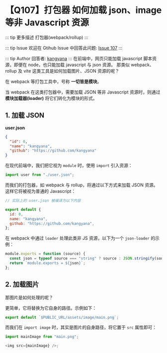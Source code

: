 # 【Q107】打包器 如何加载 json、image 等非 Javascript 资源

::: tip 更多描述
打包器(webpack/rollup)
:::

::: tip Issue
欢迎在 Gtihub Issue 中回答此问题: [Issue 107](https://github.com/kangyana/daily-question/issues/107)
:::

::: tip Author
回答者: [kangyana](https://github.com/kangyana)
:::
在前端中，网页只能加载 javascript 脚本资源，即便在 node，也只能加载 javascript 与 json 资源。
那类似 webpack、rollup 及 vite 这类工具是如何加载图片、JSON 资源的呢？

在 webpack 等打包工具中，号称 **一切皆是模块**。

当 webpack 在这类打包器中，需要加载 JSON 等非 Javascript 资源时，则通过 **模块加载器(loader)** 将它们转化为模块的形式。

## 1. 加载 JSON
**user.json**
```json
{
  "id": 0,
  "name": "kangyana",
  "github": "https://github.com/kangyana"
}
```

在现代前端中，我们把它视为 `module` 时，使用 `import` 引入资源：
```javascript
import user from "./user.json";
```

而我们的打包器，如 webpack 与 rollup，将通过以下方式来加载 JSON 资源。
这样它将被视为普通的 Javascript：
```javascript
// 实际上的 user.json 被编译为以下内容

export default {
  id: 0,
  name: "kangyana",
  github: "https://github.com/kangyana",
};
```

在 webpack 中通过 `loader` 处理此类非 JS 资源，以下为一个 `json-loader` 的示例：

```javascript
module.exports = function (source) {
  const json = typeof source === "string" ? source : JSON.stringify(source);
  return `module.exports = ${json}`;
};
```

## 2. 加载图片
那图片是如何处理的呢？

更简单，它将替换为它自身的路径。示例如下：
```javascript
export default `$PUBLIC_URL/assets/image/main.png`;
```

而我们在 `import image` 时，其实是图片的自身路径，将它置于 `src` 属性即可：
```javascript
import mainImage from "main.png";

<img src={mainImage} />;
```
